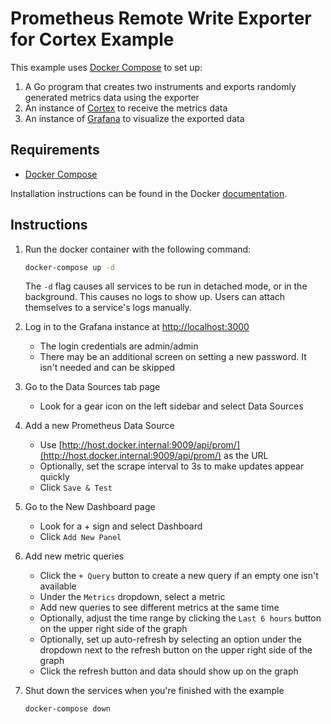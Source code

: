 # Prometheus Remote Write Exporter for Cortex Example

This example uses [Docker Compose](https://docs.docker.com/compose/) to set up:
1. A Go program that creates two instruments and exports randomly generated metrics data
   using the exporter
2. An instance of [Cortex](https://cortexmetrics.io/) to receive the metrics data
3. An instance of [Grafana](https://grafana.com/) to visualize the exported data

## Requirements

- [Docker Compose](https://docs.docker.com/compose/)

Installation instructions can be found in the Docker
[documentation](https://docs.docker.com/compose/install/).

## Instructions

1. Run the docker container with the following command:
   ```bash
   docker-compose up -d
   ```
   The `-d` flag causes all services to be run in detached mode, or in the background.
   This causes no logs to show up. Users can attach themselves to a service's logs
   manually.

2. Log in to the Grafana instance at [http://localhost:3000](http://localhost:3000)
   * The login credentials are admin/admin
   * There may be an additional screen on setting a new password. It isn't needed and can
     be skipped

3. Go to the Data Sources tab page 
   * Look for a gear icon on the left sidebar and select Data Sources

4. Add a new Prometheus Data Source
   * Use
     [http://host.docker.internal:9009/api/prom/](http://host.docker.internal:9009/api/prom/)
     as the URL
   * Optionally, set the scrape interval to 3s to make updates appear quickly
   * Click `Save & Test`
  
5. Go to the New Dashboard page
   * Look for a + sign and select Dashboard
   * Click `Add New Panel`

6. Add new metric queries
   * Click the `+ Query` button to create a new query if an empty one isn't available
   * Under the `Metrics` dropdown, select a metric
   * Add new queries to see different metrics at the same time
   * Optionally, adjust the time range by clicking the `Last 6 hours` button on the upper
     right side of the graph
   * Optionally, set up auto-refresh by selecting an option under the dropdown next to the
     refresh button on the upper right side of the graph
   * Click the refresh button and data should show up on the graph

7. Shut down the services when you're finished with the example

   ```bash
   docker-compose down
   ```
